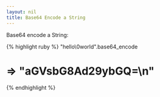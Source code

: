 ```yaml
---
layout: nil
title: Base64 Encode a String
---
```


Base64 encode a String:

{% highlight ruby %}
"hello\0world".base64_encode
# => "aGVsbG8Ad29ybGQ=\n"
{% endhighlight %}
